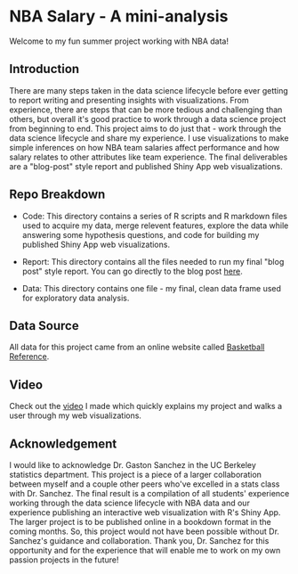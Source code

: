 # NBA Salary - A mini-analysis

Welcome to my fun summer project working with NBA data!

## Introduction

There are many steps taken in the data science lifecycle before ever getting to report writing and presenting insights with visualizations. From experience, there are steps that can be more tedious and challenging than others, but overall it's good practice to work through a data science project from beginning to end. This project aims to do just that - work through the data science lifecycle and share my experience. I use visualizations to make simple inferences on how NBA team salaries affect performance and how salary relates to other attributes like team experience. The final deliverables are a "blog-post" style report and published Shiny App web visualizations. 

## Repo Breakdown

- Code: This directory contains a series of R scripts and R markdown files used to acquire my data, merge relevent features, explore the data while answering some hypothesis questions, and code for building my published Shiny App web visualizations.

- Report: This directory contains all the files needed to run my final "blog post" style report. You can go directly to the blog post [here](https://jgrantl.github.io/nba_report_final.html).

- Data: This directory contains one file - my final, clean data frame used for exploratory data analysis.

## Data Source

All data for this project came from an online website called [Basketball Reference](https://www.basketball-reference.com/).

## Video

Check out the [video](https://www.youtube.com/watch?v=hsHwMV5i2gM) I made which quickly explains my project and walks a user through my web visualizations.

## Acknowledgement

I would like to acknowledge Dr. Gaston Sanchez in the UC Berkeley statistics department. This project is a piece of a larger collaboration between myself and a couple other peers who've excelled in a stats class with Dr. Sanchez. The final result is a compilation of all students' experience working through the data science lifecycle with NBA data and our experience publishing an interactive web visualization with R's Shiny App. The larger project is to be published online in a bookdown format in the coming months. So, this project would not have been possible without Dr. Sanchez's guidance and collaboration. Thank you, Dr. Sanchez for this opportunity and for the experience that will enable me to work on my own passion projects in the future!
